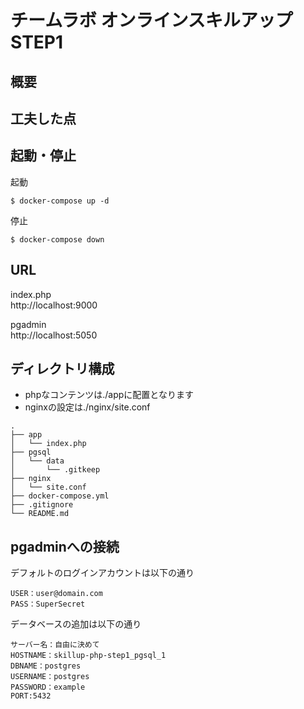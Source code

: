 # チームラボ オンラインスキルアップSTEP1

## 概要

## 工夫した点

## 起動・停止

起動
```
$ docker-compose up -d
```

停止
```
$ docker-compose down
```

## URL

index.php  
http://localhost:9000

pgadmin  
http://localhost:5050


## ディレクトリ構成
* phpなコンテンツは./appに配置となります
* nginxの設定は./nginx/site.conf

```
.
├── app
│   └── index.php
├── pgsql
│   └── data
│       └── .gitkeep
├── nginx
│   └── site.conf
├── docker-compose.yml
├── .gitignore
└── README.md
```

## pgadminへの接続
デフォルトのログインアカウントは以下の通り
```
USER：user@domain.com
PASS：SuperSecret
```

データベースの追加は以下の通り
```
サーバー名：自由に決めて
HOSTNAME：skillup-php-step1_pgsql_1
DBNAME：postgres
USERNAME：postgres
PASSWORD：example
PORT:5432
```
